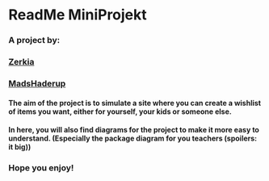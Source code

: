 # ReadMe MiniProjekt

### A project by:

### [Zerkia](github.com/zerkia)
### [MadsHaderup](https://github.com/MadsHaderup)

#### The aim of the project is to simulate a site where you can create a wishlist of items you want, either for yourself, your kids or someone else.

#### In here, you will also find diagrams for the project to make it more easy to understand. (Especially the package diagram for you teachers (spoilers: it big))

### Hope you enjoy!
